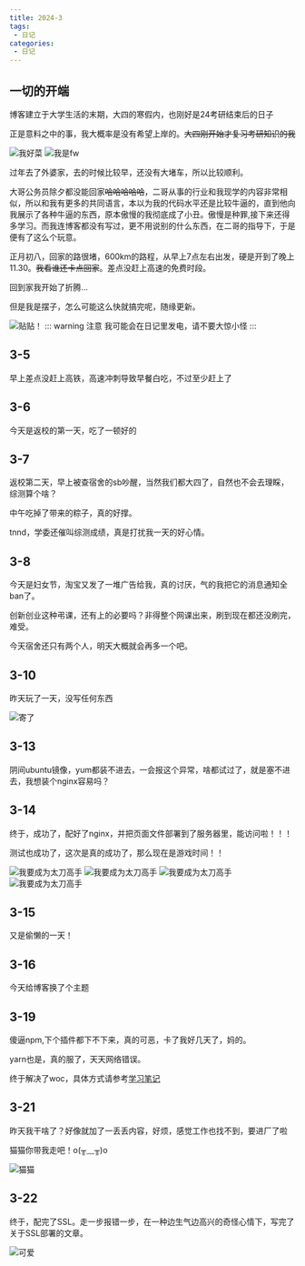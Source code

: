 ```yaml
---
title: 2024-3
tags:
 - 日记
categories: 
 - 日记
---
```

## 一切的开端

博客建立于大学生活的末期，大四的寒假内，也刚好是24考研结束后的日子

正是意料之中的事，我大概率是没有希望上岸的。~~大四刚开始才复习考研知识的我~~

![我好菜](/assets/img/我好菜.jpg)
![我是fw](/assets/img/我是fw.jpg)

过年去了外婆家，去的时候比较早，还没有大堵车，所以比较顺利。

大哥公务员除夕都没能回家~~哈哈哈哈哈~~，二哥从事的行业和我现学的内容非常相似，所以和我有更多的共同语言，本以为我的代码水平还是比较牛逼的，直到他向我展示了各种牛逼的东西，原本傲慢的我彻底成了小丑。傲慢是种罪,接下来还得多学习。而我连博客都没有写过，更不用说别的什么东西，在二哥的指导下，于是便有了这么个玩意。

正月初八，回家的路很堵，600km的路程，从早上7点左右出发，硬是开到了晚上11.30。~~我看谁还卡点回家~~。差点没赶上高速的免费时段。

回到家我开始了折腾...

但是我是摆子，怎么可能这么快就搞完呢，随缘更新。

![贴贴！](/assets/img/恋和觉.gif)
::: warning 注意
我可能会在日记里发电，请不要大惊小怪
:::

## 3-5
早上差点没赶上高铁，高速冲刺导致早餐白吃，不过至少赶上了

## 3-6
今天是返校的第一天，吃了一顿好的

## 3-7
返校第二天，早上被查宿舍的sb吵醒，当然我们都大四了，自然也不会去理睬，综测算个啥？

中午吃掉了带来的粽子，真的好撑。

tnnd，学委还催叫综测成绩，真是打扰我一天的好心情。

## 3-8
今天是妇女节，淘宝又发了一堆广告给我，真的讨厌，气的我把它的消息通知全ban了。

创新创业这种弔课，还有上的必要吗？非得整个网课出来，刷到现在都还没刷完，难受。

今天宿舍还只有两个人，明天大概就会再多一个吧。

## 3-10
昨天玩了一天，没写任何东西

![寄了](/assets/img/寄了.jpg)

## 3-13
阴间ubuntu镜像，yum都装不进去，一会报这个异常，啥都试过了，就是塞不进去，我想装个nginx容易吗？

## 3-14
终于，成功了，配好了nginx，并把页面文件部署到了服务器里，能访问啦！！！

测试也成功了，这次是真的成功了，那么现在是游戏时间！！

![我要成为太刀高手](/assets/img/太刀高手.jpg)
![我要成为太刀高手](/assets/img/红眼大狮子.jpg)
![我要成为太刀高手](/assets/img/没打过.jpg)
![我要成为太刀高手](/assets/img/不当太刀高手了.jpg)

## 3-15
又是偷懒的一天！

## 3-16
今天给博客换了个主题

## 3-19
傻逼npm,下个插件都下不下来，真的可恶，卡了我好几天了，妈的。

yarn也是，真的服了，天天网络错误。

终于解决了woc，具体方式请参考[学习笔记](http://localhost:8080/docs/note7.html)

## 3-21
昨天我干啥了？好像就加了一丢丢内容，好烦，感觉工作也找不到，要进厂了啦

猫猫你带我走吧！o(╥﹏╥)o

![猫猫](/assets/img/猫猫无语.jpg)

## 3-22
终于，配完了SSL。走一步报错一步，在一种边生气边高兴的奇怪心情下，写完了关于SSL部署的文章。

![可爱](/assets/img/可爱头图.webp)
